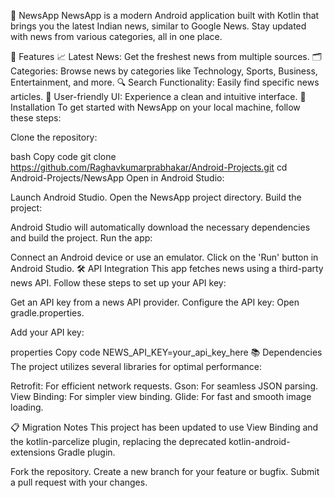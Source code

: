 📱 NewsApp
NewsApp is a modern Android application built with Kotlin that brings you the latest Indian news, similar to Google News. Stay updated with news from various categories, all in one place.

🌟 Features
📈 Latest News: Get the freshest news from multiple sources.
🗂️ Categories: Browse news by categories like Technology, Sports, Business, Entertainment, and more.
🔍 Search Functionality: Easily find specific news articles.
🎨 User-friendly UI: Experience a clean and intuitive interface.
🚀 Installation
To get started with NewsApp on your local machine, follow these steps:

Clone the repository:

bash
Copy code
git clone https://github.com/Raghavkumarprabhakar/Android-Projects.git
cd Android-Projects/NewsApp
Open in Android Studio:

Launch Android Studio.
Open the NewsApp project directory.
Build the project:

Android Studio will automatically download the necessary dependencies and build the project.
Run the app:

Connect an Android device or use an emulator.
Click on the 'Run' button in Android Studio.
🛠️ API Integration
This app fetches news using a third-party news API. Follow these steps to set up your API key:

Get an API key from a news API provider.
Configure the API key:
Open gradle.properties.

Add your API key:

properties
Copy code
NEWS_API_KEY=your_api_key_here
📚 Dependencies
The project utilizes several libraries for optimal performance:

Retrofit: For efficient network requests.
Gson: For seamless JSON parsing.
View Binding: For simpler view binding.
Glide: For fast and smooth image loading.


📋 Migration Notes
This project has been updated to use View Binding and the kotlin-parcelize plugin, replacing the deprecated kotlin-android-extensions Gradle plugin.


Fork the repository.
Create a new branch for your feature or bugfix.
Submit a pull request with your changes.
